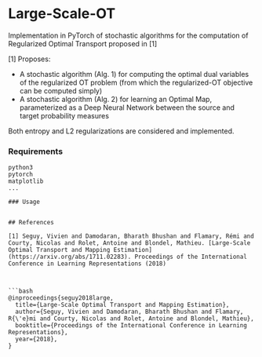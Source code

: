 # Large-Scale-OT

Implementation in PyTorch of stochastic algorithms for the computation of Regularized Optimal Transport proposed in [1]

[1] Proposes:
 - A stochastic algorithm (Alg. 1) for computing the optimal dual variables of the regularized OT problem (from which the regularized-OT objective can be computed simply)
 - A stochastic algorithm (Alg. 2) for learning an Optimal Map, parameterized as a Deep Neural Network between the source and target probability measures
 
 Both entropy and L2 regularizations are considered and implemented.


### Requirements
```
python3
pytorch
matplotlib
...

### Usage

 
## References

[1] Seguy, Vivien and Damodaran, Bharath Bhushan and Flamary, Rémi and Courty, Nicolas and Rolet, Antoine and Blondel, Mathieu. [Large-Scale Optimal Transport and Mapping Estimation](https://arxiv.org/abs/1711.02283). Proceedings of the International Conference in Learning Representations (2018)



```bash
@inproceedings{seguy2018large,
  title={Large-Scale Optimal Transport and Mapping Estimation},
  author={Seguy, Vivien and Damodaran, Bharath Bhushan and Flamary, R{\'e}mi and Courty, Nicolas and Rolet, Antoine and Blondel, Mathieu},
  booktitle={Proceedings of the International Conference in Learning Representations},
  year={2018},
}
```








